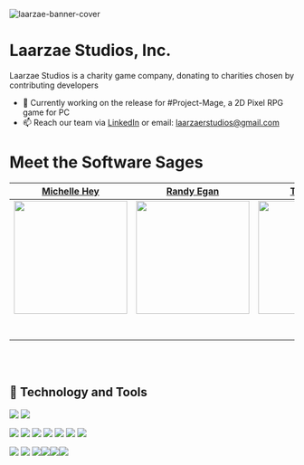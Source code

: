 
![laarzae-banner-cover](https://user-images.githubusercontent.com/48541701/111183843-ba248700-8586-11eb-8ce8-6471e75b6bb9.png)

# Laarzae Studios, Inc.
Laarzae Studios is a charity game company, donating to charities chosen by contributing developers

  - 🌱 Currently working on the release for #Project-Mage, a 2D Pixel RPG game for PC
  - 📫 Reach our team via [LinkedIn](https://www.linkedin.com/in/laarzaestudios) or email: laarzaerstudios@gmail.com

# Meet the Software Sages

|                                                      [Michelle Hey](https://github.com/heymichelle)                                                       |                                                       [Randy Egan](https://github.com/clydefrog04)                                                        |                                                      [Tim Mitzen](https://github.com/timMitzen)                                                       |                                                       [Ben Solt](https://github.com/bensolt)                                                                                                          |                                                        [Nick Watson](https://github.com/ngwatso)                                                                                                          |                                                        [Tawnya Wessar](https://github.com/tdubs42)                                                                                                          |
| :-----------------------------------------------------------------------------------------------------------------------------------------: | :-------------------------------------------------------------------------------------------------------------------------------------------: | :-----------------------------------------------------------------------------------------------------------------------------------------: | :-------------------------------------------------------------------------------------------------------------------------------------------: | :-------------------------------------------------------------------------------------------------------------------------------------------: | :-------------------------------------------------------------------------------------------------------------------------------------------: | 
| [<img src="https://ca.slack-edge.com/ESZCHB482-W012JQ1BDMH-b1977eb80ade-512" width = "200" />](https://github.com/HeyMichelle) | [<img src="https://avatars.githubusercontent.com/u/31398520?s=400&u=f49f737c2fa710de0bb74154b1d2a977d4a12122&v=4" width = "200" />](https://github.com/clydefrog04) | [<img src="https://avatars.githubusercontent.com/u/45426633?s=400&u=143d5f73cf61f8c5309d3c362a072e0f9a58f74f&v=4" width = "200" />](https://github.com/timmitzen) | [<img src="https://avatars.githubusercontent.com/u/52627840?s=400&u=5b0407b2b03c8d2c33ec7d378f42bc104ed663b5&v=4" width = "200" />](https://github.com/bensolt) | [<img src="https://media-exp1.licdn.com/dms/image/C4E03AQFKZyJ7XLvKpQ/profile-displayphoto-shrink_400_400/0/1612837856418?e=1621468800&v=beta&t=YDWbr5EtNDjlmwRNolJYxjKKQG12Bbu8batMbVhvc6o" width = "200" />](https://github.com/ngwatso) | [<img src="https://media-exp1.licdn.com/dms/image/C5603AQHCy2Un9inZiw/profile-displayphoto-shrink_400_400/0/1611859304645?e=1621468800&v=beta&t=VWw-TWNY0FdpiFPOdmyC5RivxAUKa8MhffLs47Ftw1E" width = "200" />](https://github.com/tdubs42) | 
|                                [<img src="https://github.com/favicon.ico" width="15"> ](https://github.com/heymichelle)                                |                            [<img src="https://github.com/favicon.ico" width="15"> ](https://github.com/clydefrog04)                             |                          [<img src="https://github.com/favicon.ico" width="15"> ](https://github.com/timmitzen)                           |                          [<img src="https://github.com/favicon.ico" width="15"> ](https://github.com/bensolt)                           |                           [<img src="https://github.com/favicon.ico" width="15"> ](https://github.com/ngwatso)                           |                           [<img src="https://github.com/favicon.ico" width="15"> ](https://github.com/ngwatso)                           |                                                    |
|                [ <img src="https://static.licdn.com/sc/h/al2o9zrvru7aqj8e1x2rzsrca" width="15"> ](https://www.linkedin.com/in/hey-michelle/)                |                 [ <img src="https://static.licdn.com/sc/h/al2o9zrvru7aqj8e1x2rzsrca" width="15"> ](https://www.linkedin.com/in/randal-egan)                 |                [ <img src="https://static.licdn.com/sc/h/al2o9zrvru7aqj8e1x2rzsrca" width="15"> ](https://www.linkedin.com/in/timmitzen)                |                 [ <img src="https://static.licdn.com/sc/h/al2o9zrvru7aqj8e1x2rzsrca" width="15"> ](https://www.linkedin.com/in/benjamin-solt)                 |                [ <img src="https://static.licdn.com/sc/h/al2o9zrvru7aqj8e1x2rzsrca" width="15"> ](https://www.linkedin.com/nick-watson-a6aa7174)                |                [ <img src="https://static.licdn.com/sc/h/al2o9zrvru7aqj8e1x2rzsrca" width="15"> ](https://www.linkedin.com/tdubs42)                |

<br>
<br>

## 🔧 Technology and Tools

![](https://img.shields.io/badge/OS-Windows-informational?style=flat&logo=linux&logoColor=black&color=082F60)    ![](https://img.shields.io/badge/Editor-VS_Code-informational?style=flat&logo=intellij-idea&logoColor=white&color=082F60)    

![](https://img.shields.io/badge/Code-React-informational?style=flat&logo=react&logoColor=white&color=86ACE5) ![](https://img.shields.io/badge/Code-JavaScript-informational?style=flat&logo=javascript&logoColor=white&color=86ACE5) ![](https://img.shields.io/badge/Code-Node-informational?style=flat&logo=javascript&logoColor=white&color=86ACE5)
![](https://img.shields.io/badge/Code-Unity-informational?style=flat&logo=unity&logoColor=white&color=86ACE5) ![](https://img.shields.io/badge/Code-HTML-informational?style=flat&logo=html5&logoColor=white&color=86ACE5) ![](https://img.shields.io/badge/Code-Express-informational?style=flat&logo=javascript&logoColor=white&color=86ACE5) ![](https://img.shields.io/badge/Code-RDMS-informational?style=flat&logo=rdms&logoColor=white&color=86ACE5)

![](https://img.shields.io/badge/Tools-PostgreSQL-informational?style=flat&logo=postgresql&logoColor=white&color=9081AC) ![](https://img.shields.io/badge/Tools-SQLite3-informational?style=flat&logo=sqlite&logoColor=white&color=9081AC) ![](https://img.shields.io/badge/Tools-Insomnia-informational?style=flat&logo=insomnia&logoColor=white&color=9081AC)![](https://img.shields.io/badge/Tools-Illustrator-informational?style=flat&logo=insomnia&logoColor=white&color=9081AC)![](https://img.shields.io/badge/Tools-Procreate-informational?style=flat&logo=insomnia&logoColor=white&color=9081AC)![](https://img.shields.io/badge/Tools-Invision-informational?style=flat&logo=insomnia&logoColor=white&color=9081AC)
